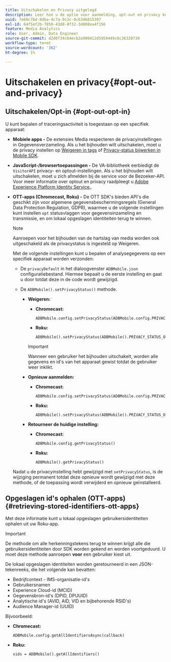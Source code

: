 ```yaml
---
title: Uitschakelen en Privacy uitgelegd
description: Leer hoe u de optie voor aanmelding, opt-out en privacy kunt gebruiken.
uuid: 7e60c7bd-8dba-4c7a-9c3c-0c634b815397
exl-id: 64f5ef2b-7850-43d8-8f32-3d008ea4f156
feature: Media Analytics
role: User, Admin, Data Engineer
source-git-commit: d2d0f34c64ecb2a900412d5959449c8c36328730
workflow-type: tm+mt
source-wordcount: '362'
ht-degree: 1%

---
```


# Uitschakelen en privacy{#opt-out-and-privacy}

## Uitschakelen/Opt-in {#opt-out-opt-in}

U kunt bepalen of traceringsactiviteit is toegestaan op een specifiek apparaat:

* **Mobiele apps -** De extensies Media respecteren de privacyinstellingen in Gegevensverzameling. Als u het bijhouden wilt uitschakelen, moet u de privacy instellen op [Weigeren in tags](https://developer.adobe.com/client-sdks/documentation/getting-started/create-a-mobile-property/#create-a-mobile-property) of [Privacy-status bijwerken in Mobile SDK](https://developer.adobe.com/client-sdks/documentation/privacy-and-gdpr/#getprivacystatus).
* **JavaScript-/browsertoepassingen -** De VA-bibliotheek eerbiedigt de `VisitorAPI` privacy- en optout-instellingen. Als u het bijhouden wilt uitschakelen, moet u zich afmelden bij de service voor de Bezoeker-API. Voor meer informatie over optout en privacy raadpleegt u [Adobe Experience Platform Identity Service.](https://experienceleague.adobe.com/docs/id-service/using/home.html).
* **OTT-apps (Chromecast, Roku) -** De OTT SDK&#39;s bieden API&#39;s die geschikt zijn voor algemene gegevensbeschermingsregels (General Data Protection Regulation, GDPR), waarmee u de volgende instellingen kunt instellen `opt` statusvlaggen voor gegevensinzameling en transmissie, en om lokaal opgeslagen identiteiten terug te winnen.

   >[!NOTE]
   >
   >Aanroepen voor het bijhouden van de hartslag van media worden ook uitgeschakeld als de privacystatus is ingesteld op Weigeren.

   Met de volgende instellingen kunt u bepalen of analysegegevens op een specifiek apparaat worden verzonden:

   * De `privacyDefault` in het dialoogvenster `ADBMobile.json` configuratiebestand. Hiermee bepaalt u de eerste instelling en gaat u door totdat deze in de code wordt gewijzigd.

   * De `ADBMobile().setPrivacyStatus()` methode.

      * **Weigeren:**

         * **Chromecast:**

            ```
            ADBMobile.config.setPrivacyStatus(ADBMobile.config.PRIVACY_STATUS_OPT_OUT)
            ```

         * **Roku:**

            ```
            ADBMobile().setPrivacyStatus(ADBMobile().PRIVACY_STATUS_OPT_OUT)
            ```
         >[!IMPORTANT]
         >
         >Wanneer een gebruiker het bijhouden uitschakelt, worden alle gegevens en id&#39;s van het apparaat gewist totdat de gebruiker weer inklikt.

      * **Opnieuw aanmelden:**

         * **Chromecast:**

            ```
            ADBMobile.config.setPrivacyStatus(ADBMobile.config.PRIVACY_STATUS_OPT_IN)
            ```

         * **Roku:**

            ```
            ADBMobile().setPrivacyStatus(ADBMobile().PRIVACY_STATUS_OPT_IN)
            ```
      * **Retourneer de huidige instelling:**

         * **Chromecast:**

            ```
            ADBMobile.config.getPrivacyStatus()
            ```

         * **Roku:**

            ```
            ADBMobile().getPrivacyStatus()
            ```
   Nadat u de privacyinstelling hebt gewijzigd met `setPrivacyStatus`, is de wijziging permanent totdat deze opnieuw wordt gewijzigd met deze methode, of de toepassing wordt verwijderd en opnieuw geïnstalleerd.

## Opgeslagen id&#39;s ophalen (OTT-apps) {#retrieving-stored-identifiers-ott-apps}

Met deze informatie kunt u lokaal opgeslagen gebruikersidentiteiten ophalen uit uw Roku-app.

>[!IMPORTANT]
>
>De methode om alle herkenningstekens terug te winnen krijgt alle die gebruikersidentiteiten door SDK worden gekend en worden voortgeduurd. U moet deze methode aanroepen **voor** een gebruiker kiest uit.

De lokaal opgeslagen identiteiten worden geretourneerd in een JSON-tekenreeks, die het volgende kan bevatten:

* Bedrijfcontext - IMS-organisatie-id&#39;s
* Gebruikersnamen
* Experience Cloud-id (MCID)
* Gegevensbron-id&#39;s (DPID, DPUUID)
* Analytische id&#39;s (AVID, AID, VID en bijbehorende RSID&#39;s)
* Audience Manager-id (UUID)

Bijvoorbeeld:

* **Chromecast:**

   ```
   ADBMobile.config.getAllIdentifiersAsync(callback)
   ```

* **Roku:**

   ```
   vids = ADBMobile().getAllIdentifiers()
   ```

